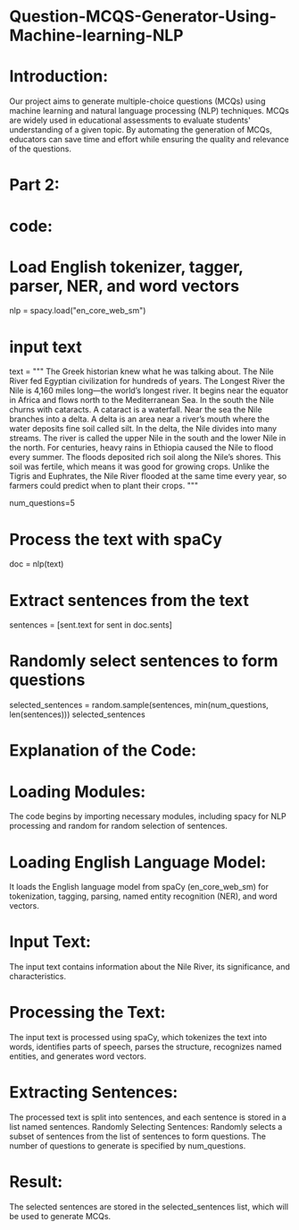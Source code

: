 # Question-MCQS-Generator-Using-Machine-learning-NLP

# Introduction:

Our project aims to generate multiple-choice questions (MCQs) using machine learning and natural language processing (NLP) techniques. MCQs are widely used in educational assessments to evaluate students' understanding of a given topic. By automating the generation of MCQs, educators can save time and effort while ensuring the quality and relevance of the questions.



# Part 2:

# code:

# Load English tokenizer, tagger, parser, NER, and word vectors
nlp = spacy.load("en_core_web_sm")

# input text

text = """
The Greek historian knew what he was talking about. The Nile River fed Egyptian civilization for hundreds of years. The Longest River the Nile is 4,160 miles long—the world’s longest river. It begins near the equator in Africa and flows north to the Mediterranean Sea. In the south the Nile churns with cataracts. A cataract is a waterfall. Near the sea the Nile branches into a delta. A delta is an area near a river’s mouth where the water deposits fine soil called silt. In the delta, the Nile divides into many streams. The river is called the upper Nile in the south and the lower Nile in the north. For centuries, heavy rains in Ethiopia caused the Nile to flood every summer. The floods deposited rich soil along the Nile’s shores. This soil was fertile, which means it was good for growing crops. Unlike the Tigris and Euphrates, the Nile River flooded at the same time every year, so farmers could predict when to plant their crops.
"""

num_questions=5

# Process the text with spaCy

doc = nlp(text)

# Extract sentences from the text

sentences = [sent.text for sent in doc.sents]

# Randomly select sentences to form questions

selected_sentences = random.sample(sentences, min(num_questions, len(sentences)))
selected_sentences


# Explanation of the Code:

# Loading Modules:

The code begins by importing necessary modules, including spacy for NLP processing and random for random selection of sentences.

# Loading English Language Model:

It loads the English language model from spaCy (en_core_web_sm) for tokenization, tagging, parsing, named entity recognition (NER), and word vectors.


# Input Text:

The input text contains information about the Nile River, its significance, and characteristics.

# Processing the Text:

The input text is processed using spaCy, which tokenizes the text into words, identifies parts of speech, parses the structure, recognizes named entities, and generates word vectors.

# Extracting Sentences:

The processed text is split into sentences, and each sentence is stored in a list named sentences.
Randomly Selecting Sentences:
Randomly selects a subset of sentences from the list of sentences to form questions. The number of questions to generate is specified by num_questions.


#  Result:
The selected sentences are stored in the selected_sentences list, which will be used to generate MCQs.
